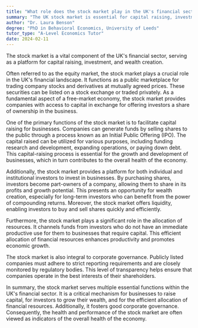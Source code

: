 ```yaml
---
title: "What role does the stock market play in the UK's financial sector?"
summary: "The UK stock market is essential for capital raising, investment, and wealth creation, playing a vital role in the country's financial sector."
author: "Dr. Laura Benson"
degree: "PhD in Behavioral Economics, University of Leeds"
tutor_type: "A-Level Economics Tutor"
date: 2024-02-11
---
```


The stock market is a vital component of the UK's financial sector, serving as a platform for capital raising, investment, and wealth creation.

Often referred to as the equity market, the stock market plays a crucial role in the UK's financial landscape. It functions as a public marketplace for trading company stocks and derivatives at mutually agreed prices. These securities can be listed on a stock exchange or traded privately. As a fundamental aspect of a free-market economy, the stock market provides companies with access to capital in exchange for offering investors a share of ownership in the business.

One of the primary functions of the stock market is to facilitate capital raising for businesses. Companies can generate funds by selling shares to the public through a process known as an Initial Public Offering (IPO). The capital raised can be utilized for various purposes, including funding research and development, expanding operations, or paying down debt. This capital-raising process is essential for the growth and development of businesses, which in turn contributes to the overall health of the economy.

Additionally, the stock market provides a platform for both individual and institutional investors to invest in businesses. By purchasing shares, investors become part-owners of a company, allowing them to share in its profits and growth potential. This presents an opportunity for wealth creation, especially for long-term investors who can benefit from the power of compounding returns. Moreover, the stock market offers liquidity, enabling investors to buy and sell shares quickly and efficiently.

Furthermore, the stock market plays a significant role in the allocation of resources. It channels funds from investors who do not have an immediate productive use for them to businesses that require capital. This efficient allocation of financial resources enhances productivity and promotes economic growth.

The stock market is also integral to corporate governance. Publicly listed companies must adhere to strict reporting requirements and are closely monitored by regulatory bodies. This level of transparency helps ensure that companies operate in the best interests of their shareholders.

In summary, the stock market serves multiple essential functions within the UK's financial sector. It is a critical mechanism for businesses to raise capital, for investors to grow their wealth, and for the efficient allocation of financial resources. Additionally, it fosters good corporate governance. Consequently, the health and performance of the stock market are often viewed as indicators of the overall health of the economy.
    